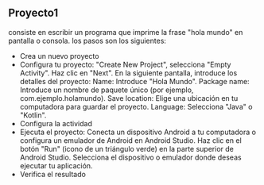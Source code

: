 ## Proyecto1
consiste en escribir un programa que imprime la frase "hola mundo" en pantalla o consola.
los pasos son los siguientes:
- Crea un nuevo proyecto
- Configura tu proyecto:
"Create New Project", selecciona "Empty Activity".
    Haz clic en "Next".
    En la siguiente pantalla, introduce los detalles del proyecto:
        Name: Introduce "Hola Mundo".
        Package name: Introduce un nombre de paquete único (por ejemplo, com.ejemplo.holamundo).
        Save location: Elige una ubicación en tu computadora para guardar el proyecto.
        Language: Selecciona "Java" o "Kotlin".
- Configura la actividad
- Ejecuta el proyecto:
Conecta un dispositivo Android a tu computadora o configura un emulador de Android en Android Studio.
Haz clic en el botón "Run" (icono de un triángulo verde) en la parte superior de Android Studio.
Selecciona el dispositivo o emulador donde deseas ejecutar tu aplicación.
- Verifica el resultado
